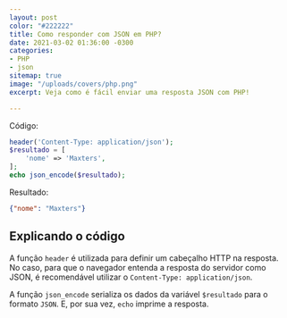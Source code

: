 ```yaml
---
layout: post
color: "#222222"
title: Como responder com JSON em PHP?
date: 2021-03-02 01:36:00 -0300
categories:
- PHP
- json
sitemap: true
image: "/uploads/covers/php.png"
excerpt: Veja como é fácil enviar uma resposta JSON com PHP!

---
```

Código:

```php
header('Content-Type: application/json');
$resultado = [
    'nome' => 'Maxters',
];
echo json_encode($resultado);
```

Resultado:

```json
{"nome": "Maxters"}
```

## Explicando o código

A função `header` é utilizada para definir um cabeçalho HTTP na resposta. No caso, para que o navegador entenda a resposta do servidor como JSON, é recomendável utilizar o `Content-Type: application/json`.

A função `json_encode` serializa os dados da variável `$resultado` para o formato `JSON`.  E, por sua vez, `echo` imprime a resposta.